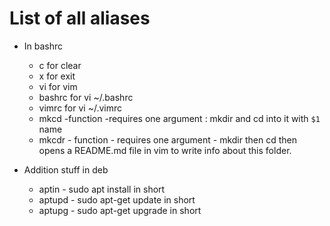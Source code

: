 # List of all aliases

 * In bashrc
 	* c for clear
	* x for exit
	* vi for vim
	* bashrc for vi ~/.bashrc
	* vimrc for vi ~/.vimrc
	* mkcd -function -requires one argument : mkdir and cd into it with `$1` name
	* mkcdr - function - requires one argument - mkdir then cd then opens a README.md file in vim to write info about this folder.

* Addition stuff in deb
	* aptin - sudo apt install in short
	* aptupd - sudo apt-get update in short
	* aptupg - sudo apt-get upgrade in short
